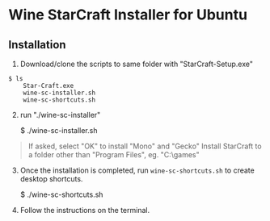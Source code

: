 Wine StarCraft Installer for Ubuntu
=======================
## Installation
1. Download/clone the scripts to same folder with "StarCraft-Setup.exe" 

```
$ ls
	Star-Craft.exe
	wine-sc-installer.sh
	wine-sc-shortcuts.sh

```
2. run "./wine-sc-installer"

	$ ./wine-sc-installer.sh

> If asked, select "OK" to install "Mono" and "Gecko"
> Install StarCraft to a folder other than "Program Files", eg. "C:\games" 

3. Once the installation is completed, run `wine-sc-shortcuts.sh` to create desktop shortcuts.

	$ ./wine-sc-shortcuts.sh

4. Follow the instructions on the terminal.
